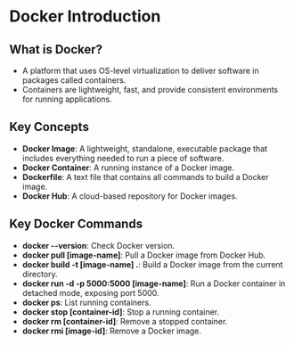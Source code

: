 # Docker Introduction

## What is Docker?
- A platform that uses OS-level virtualization to deliver software in packages called containers.
- Containers are lightweight, fast, and provide consistent environments for running applications.

## Key Concepts
- **Docker Image**: A lightweight, standalone, executable package that includes everything needed to run a piece of software.
- **Docker Container**: A running instance of a Docker image.
- **Dockerfile**: A text file that contains all commands to build a Docker image.
- **Docker Hub**: A cloud-based repository for Docker images.

## Key Docker Commands
- **docker --version**: Check Docker version.
- **docker pull [image-name]**: Pull a Docker image from Docker Hub.
- **docker build -t [image-name] .**: Build a Docker image from the current directory.
- **docker run -d -p 5000:5000 [image-name]**: Run a Docker container in detached mode, exposing port 5000.
- **docker ps**: List running containers.
- **docker stop [container-id]**: Stop a running container.
- **docker rm [container-id]**: Remove a stopped container.
- **docker rmi [image-id]**: Remove a Docker image.
